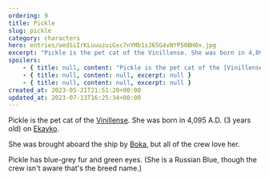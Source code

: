 ```yaml
---
ordering: 9
title: Pickle
slug: pickle
category: characters
hero: entries/oedSiIrKLuuuzuiGxc7nYMb1sJ65G4vNYP50BH0x.jpg
excerpt: "Pickle is the pet cat of the Vinillense. She was born in 4,095 A.D. (3 years old) on Ekayko.\nShe was..."
spoilers:
    - { title: null, content: "Pickle is the pet cat of the [Vinillense](/category/spaceships/vinillense). She was born in 4,095 A.D. (3 years old) on [Ekayko](/category/planets-cities/ekayko).\r\n\r\nDuring the [Velopan](/category/planets-cities/velopa) police raid on the ship, [Kemba Tiran](/category/characters/bluebell) stepped on one of her toys. This scared her, and her \"fight\" instinct made her swat at his boot. Tiran appeared confused by both the toy and Pickle, which provided enough of a distraction for [Davi](/category/characters/davi) to turn the tables.\r\n\r\nShe was brought aboard the ship by [Boka](/category/characters/boka), but all of the crew love her.\r\n\r\nPickle has blue-grey fur and green eyes. (She is a Russian Blue, though the crew isn't aware that's the breed name.)", excerpt: "Pickle is the pet cat of the Vinillense. She was born in 4,095 A.D. (3 years old) on Ekayko.\nDuring..." }
    - { title: null, content: null, excerpt: null }
    - { title: null, content: null, excerpt: null }
created_at: 2023-05-21T21:51:20+00:00
updated_at: 2023-07-13T16:25:34+00:00
---
```

Pickle is the pet cat of the [Vinillense](/category/spaceships/vinillense). She was born in 4,095 A.D. (3 years old) on [Ekayko](/category/planets-cities/ekayko).

She was brought aboard the ship by [Boka](/category/characters/boka), but all of the crew love her.

Pickle has blue-grey fur and green eyes. (She is a Russian Blue, though the crew isn't aware that's the breed name.)
